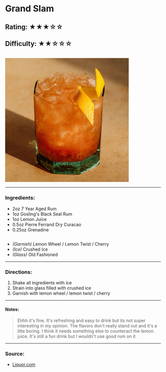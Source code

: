 # Grand Slam

## Rating: ★★★☆☆
## Difficulty: ★★☆☆☆

<br>

<img src="../Images/grand-slam.jpg" alt="" height="400">

<br>

---

### Ingredients:

* 2oz 7 Year Aged Rum
* 1oz Gosling's Black Seal Rum
* 1oz Lemon Juice
* 0.5oz Pierre Ferrand Dry Curacao
* 0.25oz Grenadine
##
* *(Garnish)* Lemon Wheel / Lemon Twist / Cherry
* *(Ice)* Crushed Ice
* *(Glass)* Old Fashioned

---

### Directions:
1. Shake all ingredients with ice
2. Strain into glass filled with crushed ice
3. Garnish with lemon wheel / lemon twist / cherry
---

#### Notes:
> Ehhh it's fine. It's refreshing and easy to drink but its not super interesting in my opinion. The flavors don't really stand out and it's a litte boring. I think it needs something else to counteract the lemon juice. It's still a fun drink but I wouldn't use good rum on it.

---

### Source:
* [Liquor.com](https://www.liquor.com/grand-slam-cocktail-recipe-5203706)